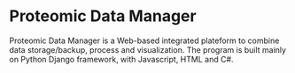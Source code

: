 # Proteomic Data Manager
Proteomic Data Manager is a Web-based integrated plateform to combine data storage/backup, process and visualization. The program is built mainly on Python Django framework, with Javascript, HTML and C#.

